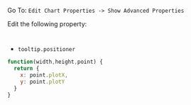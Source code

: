 Go To: `Edit Chart Properties -> Show Advanced Properties`

Edit the following property:

#

* `tooltip.positioner`

```javascript
function(width,height,point) { 
  return {
    x: point.plotX, 
    y: point.plotY 
  } 
}
```
